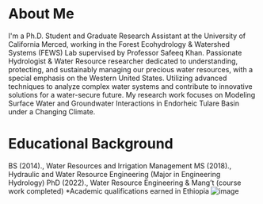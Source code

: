 # About Me 
I'm a Ph.D. Student and Graduate Research Assistant at the University of California Merced, working in the Forest Ecohydrology & Watershed Systems (FEWS) Lab supervised by Professor Safeeq Khan. Passionate Hydrologist & Water Resource researcher dedicated to understanding, protecting, and sustainably managing our precious water resources, with a special emphasis on the Western United States. Utilizing advanced techniques to analyze complex water systems and contribute to innovative solutions for a water-secure future. My research work focuses on Modeling Surface Water and Groundwater Interactions in Endorheic Tulare Basin under a Changing Climate.

# Educational Background 
BS (2014)., Water Resources and  Irrigation Management
MS (2018)., Hydraulic and Water Resource Engineering (Major in Engineering Hydrology)
PhD (2022)., Water Resource Engineering & Mang’t (course work completed)
*Academic qualifications earned in Ethiopia
![image](https://github.com/user-attachments/assets/c47f0ed9-30f6-415c-b7fa-113c5bc23c71)


